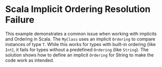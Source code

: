 # Scala Implicit Ordering Resolution Failure

This example demonstrates a common issue when working with implicits and Ordering in Scala. The `MyClass` uses an implicit `Ordering` to compare instances of type `T`. While this works for types with built-in ordering (like `Int`), it fails for types without a predefined `Ordering` (like `String`). The solution shows how to define an implicit `Ordering` for String to make the code work as intended.